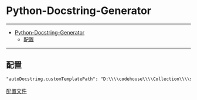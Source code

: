 # Python-Docstring-Generator

------

- [Python-Docstring-Generator](#python-docstring-generator)
  - [配置](#配置)

------

## 配置

``` txt
"autoDocstring.customTemplatePath": "D:\\\\codehouse\\\\Collection\\\\store\\\\vscode\\\\python.mustache"
```

<a href="/static/vscode/python.mustache" target="_blank">配置文件</a>
